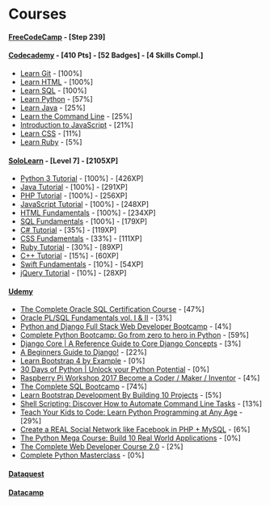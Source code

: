 
Courses
======

#### [FreeCodeCamp](https://www.freecodecamp.org/ttltrk) - [Step 239]

#### [Codecademy](https://www.codecademy.com/ttltrk) - [410 Pts] - [52 Badges] - [4 Skills Compl.]
  * [Learn Git](https://www.codecademy.com/learn/learn-git) - [100%]
  * [Learn HTML](https://www.codecademy.com/learn/learn-html) - [100%]
  * [Learn SQL](https://www.codecademy.com/learn/learn-sql) - [100%]
  * [Learn Python](https://www.codecademy.com/learn/learn-python) - [57%]
  * [Learn Java](https://www.codecademy.com/learn/learn-java) - [25%]
  * [Learn the Command Line](https://www.codecademy.com/learn/learn-the-command-line) - [25%]
  * [Introduction to JavaScript](https://www.codecademy.com/learn/introduction-to-javascript) - [21%]
  * [Learn CSS](https://www.codecademy.com/learn/learn-css) - [11%]
  * [Learn Ruby](https://www.codecademy.com/learn/learn-ruby) - [5%]

#### [SoloLearn](https://www.sololearn.com/Profile/3771981) - [Level 7] - [2105XP]
  * [Python 3 Tutorial](https://www.sololearn.com/Profile/3771981/Python) - [100%] - [426XP]
  * [Java Tutorial](https://www.sololearn.com/Profile/3771981/Java) - [100%] - [291XP]
  * [PHP Tutorial](https://www.sololearn.com/Profile/3771981/PHP) - [100%] - [256XP]
  * [JavaScript Tutorial](https://www.sololearn.com/Profile/3771981/PHP) - [100%] - [248XP]
  * [HTML Fundamentals](https://www.sololearn.com/Profile/3771981/HTML) - [100%] - [234XP]
  * [SQL Fundamentals](https://www.sololearn.com/Profile/3771981/SQL) - [100%] - [179XP]
  * [C# Tutorial](https://www.sololearn.com/Profile/3771981/CSharp) - [35%] - [119XP]
  * [CSS Fundamentals](https://www.sololearn.com/Profile/3771981/CSS) - [33%] - [111XP]
  * [Ruby Tutorial](https://www.sololearn.com/Profile/3771981/Ruby) - [30%] - [89XP]
  * [C++ Tutorial](https://www.sololearn.com/Profile/3771981/CPlusPlus) - [15%] - [60XP]
  * [Swift Fundamentals](https://www.sololearn.com/Profile/3771981/Swift) - [10%] - [54XP]
  * [jQuery Tutorial](https://www.sololearn.com/Profile/3771981/jQuery) - [10%] - [28XP]

#### [Udemy](https://www.udemy.com/home/my-courses/learning/)
  * [The Complete Oracle SQL Certification Course](https://www.udemy.com/the-complete-oracle-sql-certification-course/learn/v4/overview) - [47%]
  * [Oracle PL/SQL Fundamentals vol. I & II](https://www.udemy.com/oracle-plsql-fundamentals-vol-i-ii/learn/v4/overview) - [3%]
  * [Python and Django Full Stack Web Developer Bootcamp](https://www.udemy.com/python-and-django-full-stack-web-developer-bootcamp/learn/v4/overview) - [4%]
  * [Complete Python Bootcamp: Go from zero to hero in Python](https://www.udemy.com/complete-python-bootcamp/learn/v4/overview) - [59%]
  * [Django Core | A Reference Guide to Core Django Concepts](https://www.udemy.com/django-core/learn/v4/overview) - [3%]
  * [A Beginners Guide to Django!](https://www.udemy.com/introdjango/learn/v4/overview) - [22%]
  * [Learn Bootstrap 4 by Example](https://www.udemy.com/learn-bootstrap-4-by-example/learn/v4/overview) - [0%]
  * [30 Days of Python | Unlock your Python Potential](https://www.udemy.com/30-days-of-python/learn/v4/) - [0%]
  * [Raspberry Pi Workshop 2017 Become a Coder / Maker / Inventor](https://www.udemy.com/raspberry-pi-workshop-become-a-coder-maker-inventor/learn/v4/overview) - [4%]
  * [The Complete SQL Bootcamp](https://www.udemy.com/the-complete-sql-bootcamp/learn/v4/overview) - [74%]
  * [Learn Bootstrap Development By Building 10 Projects](https://www.udemy.com/learn-bootstrap-development-by-building-10-projects/learn/v4/overview) - [5%]
  * [Shell Scripting: Discover How to Automate Command Line Tasks](https://www.udemy.com/shell-scripting-linux/learn/v4/) - [13%]
  * [Teach Your Kids to Code: Learn Python Programming at Any Age](https://www.udemy.com/teach-your-kids-to-code/learn/v4/) - [29%]
  * [Create a REAL Social Network like Facebook in PHP + MySQL](https://www.udemy.com/make-a-social-media-website/learn/v4/overview) - [6%]
  * [The Python Mega Course: Build 10 Real World Applications](https://www.udemy.com/the-python-mega-course/learn/v4/overview) - [0%]
  * [The Complete Web Developer Course 2.0](https://www.udemy.com/the-complete-web-developer-course-2/learn/v4/overview) - [2%]
  * [Complete Python Masterclass](https://www.udemy.com/python-the-complete-python-developer-course/learn/v4/content) - [0%]

#### [Dataquest](https://www.dataquest.io/profile/ttltrk.acc)

#### [Datacamp](https://www.datacamp.com/profile/ttltrk)
